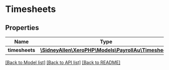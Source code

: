 # Timesheets

## Properties
Name | Type | Description | Notes
------------ | ------------- | ------------- | -------------
**timesheets** | [**\SidneyAllen\XeroPHP\Models\PayrollAu\Timesheet[]**](Timesheet.md) |  | [optional] 

[[Back to Model list]](../README.md#documentation-for-models) [[Back to API list]](../README.md#documentation-for-api-endpoints) [[Back to README]](../README.md)


